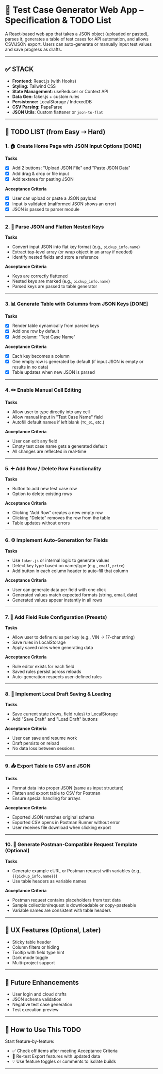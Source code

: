# 🧪 Test Case Generator Web App – Specification & TODO List

A React-based web app that takes a JSON object (uploaded or pasted), parses it, generates a table of test cases for API automation, and allows CSV/JSON export. Users can auto-generate or manually input test values and save progress as drafts.

---

## ✅ STACK

- **Frontend:** React.js (with Hooks)
- **Styling:** Tailwind CSS
- **State Management:** useReducer or Context API
- **Data Gen:** faker.js + custom rules
- **Persistence:** LocalStorage / IndexedDB
- **CSV Parsing:** PapaParse
- **JSON Utils:** Custom flattener or `json-to-flat`

---

## 🚧 TODO LIST (from Easy ➝ Hard)

### 1. 🏠 Create Home Page with JSON Input Options [DONE]

**Tasks**
- [x] Add 2 buttons: "Upload JSON File" and "Paste JSON Data"
- [x] Add drag & drop or file input
- [x] Add textarea for pasting JSON

**Acceptance Criteria**
- [x] User can upload or paste a JSON payload
- [x] Input is validated (malformed JSON shows an error)
- [x] JSON is passed to parser module

---

### 2. 🧾 Parse JSON and Flatten Nested Keys

**Tasks**
- Convert input JSON into flat key format (e.g., `pickup_info.name`)
- Extract top-level array (or wrap object in an array if needed)
- Identify nested fields and store a reference

**Acceptance Criteria**
- Keys are correctly flattened
- Nested keys are marked (e.g., `pickup_info.name`)
- Parsed keys are passed to table generator

---

### 3. 📊 Generate Table with Columns from JSON Keys [DONE]

**Tasks**
- [x] Render table dynamically from parsed keys
- [x] Add one row by default
- [x] Add column: "Test Case Name"

**Acceptance Criteria**
- [x] Each key becomes a column
- [x] One empty row is generated by default (if input JSON is empty or results in no data)
- [x] Table updates when new JSON is parsed

---

### 4. ✏️ Enable Manual Cell Editing

**Tasks**
- Allow user to type directly into any cell
- Allow manual input in "Test Case Name" field
- Autofill default names if left blank (`TC_01`, etc.)

**Acceptance Criteria**
- User can edit any field
- Empty test case name gets a generated default
- All changes are reflected in real-time

---

### 5. ➕ Add Row / Delete Row Functionality

**Tasks**
- Button to add new test case row
- Option to delete existing rows

**Acceptance Criteria**
- Clicking "Add Row" creates a new empty row
- Clicking "Delete" removes the row from the table
- Table updates without errors

---

### 6. ⚙️ Implement Auto-Generation for Fields

**Tasks**
- Use `faker.js` or internal logic to generate values
- Detect key type based on name/type (e.g., `email`, `price`)
- Add button in each column header to auto-fill that column

**Acceptance Criteria**
- User can generate data per field with one click
- Generated values match expected formats (string, email, date)
- Generated values appear instantly in all rows

---

### 7. 🎯 Add Field Rule Configuration (Presets)

**Tasks**
- Allow user to define rules per key (e.g., VIN → 17-char string)
- Save rules in LocalStorage
- Apply saved rules when generating data

**Acceptance Criteria**
- Rule editor exists for each field
- Saved rules persist across reloads
- Auto-generation respects user-defined rules

---

### 8. 💾 Implement Local Draft Saving & Loading

**Tasks**
- Save current state (rows, field rules) to LocalStorage
- Add "Save Draft" and "Load Draft" buttons

**Acceptance Criteria**
- User can save and resume work
- Draft persists on reload
- No data loss between sessions

---

### 9. 📤 Export Table to CSV and JSON

**Tasks**
- Format data into proper JSON (same as input structure)
- Flatten and export table to CSV for Postman
- Ensure special handling for arrays

**Acceptance Criteria**
- Exported JSON matches original schema
- Exported CSV opens in Postman Runner without error
- User receives file download when clicking export

---

### 10. 🧪 Generate Postman-Compatible Request Template (Optional)

**Tasks**
- Generate example cURL or Postman request with variables (e.g., `{{pickup_info.name}}`)
- Use table headers as variable names

**Acceptance Criteria**
- Postman request contains placeholders from test data
- Sample collection/request is downloadable or copy-pasteable
- Variable names are consistent with table headers

---

## 🎨 UX Features (Optional, Later)

- Sticky table header
- Column filters or hiding
- Tooltip with field type hint
- Dark mode toggle
- Multi-project support

---

## 🔐 Future Enhancements

- User login and cloud drafts
- JSON schema validation
- Negative test case generation
- Test execution preview

---

## 🏁 How to Use This TODO

Start feature-by-feature:
- ✅ Check off items after meeting Acceptance Criteria
- 🔁 Re-test Export features with updated data
- 💡 Use feature toggles or comments to isolate builds

---
